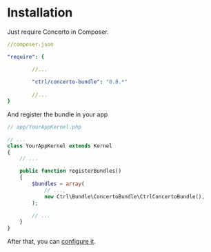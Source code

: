 # Installation

Just require Concerto in Composer.

```yml
//composer.json

"require": {

        //...
        
        "ctrl/concerto-bundle": "0.8.*"
        
        //...
}
```

And register the bundle in your app

```php
// app/YourAppKernel.php

// ...
class YourAppKernel extends Kernel
{
    // ...

    public function registerBundles()
    {
        $bundles = array(
            // ...,
            new Ctrl\Bundle\ConcertoBundle\CtrlConcertoBundle(),
        );

        // ...
    }
}
```

After that, you can [configure it](configuration.md).
